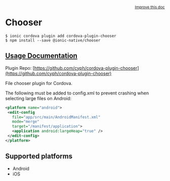 <a style="float:right;font-size:12px;" href="http://github.com/ionic-team/ionic-native/edit/master/src/@ionic-native/plugins/chooser/index.ts#L9">
  Improve this doc
</a>

# Chooser

```
$ ionic cordova plugin add cordova-plugin-chooser
$ npm install --save @ionic-native/chooser
```

## [Usage Documentation](https://ionicframework.com/docs/native/chooser/)

Plugin Repo: [https://github.com/cyph/cordova-plugin-chooser](https://github.com/cyph/cordova-plugin-chooser)

File chooser plugin for Cordova.

The following must be added to config.xml to prevent crashing when selecting large files on Android:
```xml
<platform name="android">
 <edit-config
   file="app/src/main/AndroidManifest.xml"
   mode="merge"
   target="/manifest/application">
   <application android:largeHeap="true" />
 </edit-config>
</platform>
```

## Supported platforms
- Android
- iOS



